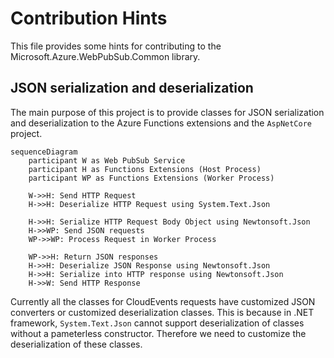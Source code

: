 # Contribution Hints

This file provides some hints for contributing to the Microsoft.Azure.WebPubSub.Common library.

## JSON serialization and deserialization

The main purpose of this project is to provide classes for JSON serialization and deserialization to the Azure Functions extensions and the `AspNetCore` project.

```mermaid
sequenceDiagram
    participant W as Web PubSub Service
    participant H as Functions Extensions (Host Process)
    participant WP as Functions Extensions (Worker Process)

    W->>H: Send HTTP Request
    H->>H: Deserialize HTTP Request using System.Text.Json

    H->>H: Serialize HTTP Request Body Object using Newtonsoft.Json
    H->>WP: Send JSON requests
    WP->>WP: Process Request in Worker Process

    WP->>H: Return JSON responses
    H->>H: Deserialize JSON Response using Newtonsoft.Json
    H->>H: Serialize into HTTP response using Newtonsoft.Json
    H->>W: Send HTTP Response
```

Currently all the classes for CloudEvents requests have customized JSON converters or customized deserialization classes. This is because in .NET framework, `System.Text.Json` cannot support deserialization of classes without a pameterless constructor. Therefore we need to customize the deserialization of these classes.